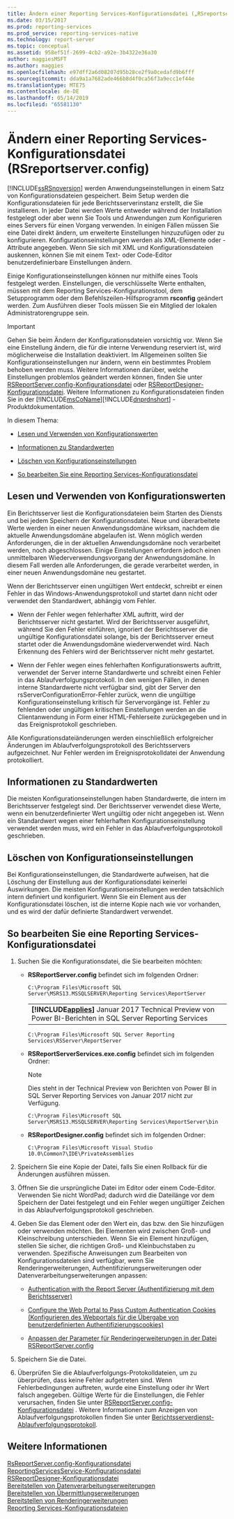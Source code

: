 ```yaml
---
title: Ändern einer Reporting Services-Konfigurationsdatei („RSreportserver.config“) | Microsoft-Dokumentation
ms.date: 03/15/2017
ms.prod: reporting-services
ms.prod_service: reporting-services-native
ms.technology: report-server
ms.topic: conceptual
ms.assetid: 958ef51f-2699-4cb2-a92e-3b4322e36a30
author: maggiesMSFT
ms.author: maggies
ms.openlocfilehash: e97dff2a6d08207d95b28ce2f9a0cedafd9b6fff
ms.sourcegitcommit: dda9a1a7682ade466b8d4f0ca56f3a9ecc1ef44e
ms.translationtype: MTE75
ms.contentlocale: de-DE
ms.lasthandoff: 05/14/2019
ms.locfileid: "65581130"
---
```

# <a name="modify-a-reporting-services-configuration-file-rsreportserverconfig"></a>Ändern einer Reporting Services-Konfigurationsdatei (RSreportserver.config)
  [!INCLUDE[ssRSnoversion](../../includes/ssrsnoversion-md.md)] werden Anwendungseinstellungen in einem Satz von Konfigurationsdateien gespeichert. Beim Setup werden die Konfigurationsdateien für jede Berichtsserverinstanz erstellt, die Sie installieren. In jeder Datei werden Werte entweder während der Installation festgelegt oder aber wenn Sie Tools und Anwendungen zum Konfigurieren eines Servers für einen Vorgang verwenden. In einigen Fällen müssen Sie eine Datei direkt ändern, um erweiterte Einstellungen hinzuzufügen oder zu konfigurieren. Konfigurationseinstellungen werden als XML-Elemente oder -Attribute angegeben. Wenn Sie sich mit XML und Konfigurationsdateien auskennen, können Sie mit einem Text- oder Code-Editor benutzerdefinierbare Einstellungen ändern.  
  
 Einige Konfigurationseinstellungen können nur mithilfe eines Tools festgelegt werden. Einstellungen, die verschlüsselte Werte enthalten, müssen mit dem Reporting Services-Konfigurationstool, dem Setupprogramm oder dem Befehlszeilen-Hilfsprogramm **rsconfig** geändert werden. Zum Ausführen dieser Tools müssen Sie ein Mitglied der lokalen Administratorengruppe sein.  
  
> [!IMPORTANT]
>  Gehen Sie beim Ändern der Konfigurationsdateien vorsichtig vor. Wenn Sie eine Einstellung ändern, die für die interne Verwendung reserviert ist, wird möglicherweise die Installation deaktiviert. Im Allgemeinen sollten Sie Konfigurationseinstellungen nur ändern, wenn ein bestimmtes Problem behoben werden muss. Weitere Informationen darüber, welche Einstellungen problemlos geändert werden können, finden Sie unter [RSReportServer.config-Konfigurationsdatei](../../reporting-services/report-server/rsreportserver-config-configuration-file.md) oder [RSReportDesigner-Konfigurationsdatei](../../reporting-services/report-server/rsreportdesigner-configuration-file.md). Weitere Informationen zu Konfigurationsdateien finden Sie in der [!INCLUDE[msCoName](../../includes/msconame-md.md)][!INCLUDE[dnprdnshort](../../includes/dnprdnshort-md.md)] -Produktdokumentation.  
  
 In diesem Thema:  
  
-   [Lesen und Verwenden von Konfigurationswerten](#bkmk_read_values)  
  
-   [Informationen zu Standardwerten](#bkmk_default_values)  
  
-   [Löschen von Konfigurationseinstellungen](#bkmk_delete_config_settings)  
  
-   [So bearbeiten Sie eine Reporting Services-Konfigurationsdatei](#bkmk_edit_configuation_file)  
  
##  <a name="bkmk_read_values"></a> Lesen und Verwenden von Konfigurationswerten  
 Ein Berichtsserver liest die Konfigurationsdateien beim Starten des Diensts und bei jedem Speichern der Konfigurationsdatei. Neue und überarbeitete Werte werden in einer neuen Anwendungsdomäne wirksam, nachdem die aktuelle Anwendungsdomäne abgelaufen ist. Wenn möglich werden Anforderungen, die in der aktuellen Anwendungsdomäne noch verarbeitet werden, noch abgeschlossen. Einige Einstellungen erfordern jedoch einen unmittelbaren Wiederverwendungsvorgang der Anwendungsdomäne. In diesem Fall werden alle Anforderungen, die gerade verarbeitet werden, in einer neuen Anwendungsdomäne neu gestartet.  
  
 Wenn der Berichtsserver einen ungültigen Wert entdeckt, schreibt er einen Fehler in das Windows-Anwendungsprotokoll und startet dann nicht oder verwendet den Standardwert, abhängig vom Fehler.  
  
-   Wenn der Fehler wegen fehlerhafter XML auftritt, wird der Berichtsserver nicht gestartet. Wird der Berichtsserver ausgeführt, während Sie den Fehler einführen, ignoriert der Berichtsserver die ungültige Konfigurationsdatei solange, bis der Berichtsserver erneut startet oder die Anwendungsdomäne wiederverwendet wird. Nach Erkennung des Fehlers wird der Berichtsserver nicht mehr gestartet.  
  
-   Wenn der Fehler wegen eines fehlerhaften Konfigurationswerts auftritt, verwendet der Server interne Standardwerte und schreibt einen Fehler in das Ablaufverfolgungsprotokoll. In den wenigen Fällen, in denen interne Standardwerte nicht verfügbar sind, gibt der Server den rsServerConfigurationError-Fehler zurück, wenn die ungültige Konfigurationseinstellung kritisch für Servervorgänge ist. Fehler zu fehlenden oder ungültigen kritischen Einstellungen werden an die Clientanwendung in Form einer HTML-Fehlerseite zurückgegeben und in das Ereignisprotokoll geschrieben.  
  
 Alle Konfigurationsdateiänderungen werden einschließlich erfolgreicher Änderungen im Ablaufverfolgungsprotokoll des Berichtsservers aufgezeichnet. Nur Fehler werden im Ereignisprotokolldatei der Anwendung protokolliert.  
  
##  <a name="bkmk_default_values"></a> Informationen zu Standardwerten  
 Die meisten Konfigurationseinstellungen haben Standardwerte, die intern im Berichtsserver festgelegt sind. Der Berichtsserver verwendet diese Werte, wenn ein benutzerdefinierter Wert ungültig oder nicht angegeben ist. Wenn ein Standardwert wegen einer fehlerhaften Konfigurationseinstellung verwendet werden muss, wird ein Fehler in das Ablaufverfolgungsprotokoll geschrieben.  
  
##  <a name="bkmk_delete_config_settings"></a> Löschen von Konfigurationseinstellungen  
 Bei Konfigurationseinstellungen, die Standardwerte aufweisen, hat die Löschung der Einstellung aus der Konfigurationsdatei keinerlei Auswirkungen. Die meisten Konfigurationseinstellungen werden tatsächlich intern definiert und konfiguriert. Wenn Sie ein Element aus der Konfigurationsdatei löschen, ist die interne Kopie nach wie vor vorhanden, und es wird der dafür definierte Standardwert verwendet.  
  
##  <a name="bkmk_edit_configuation_file"></a> So bearbeiten Sie eine Reporting Services-Konfigurationsdatei  
  
1.  Suchen Sie die Konfigurationsdatei, die Sie bearbeiten möchten:  
  
    -   **RSReportServer.config** befindet sich im folgenden Ordner:  
  
        ```  
        C:\Program Files\Microsoft SQL Server\MSRS13.MSSQLSERVER\Reporting Services\ReportServer  
        ```  
        
        ||  
        |-|  
        |**[!INCLUDE[applies](../../includes/applies-md.md)]** Januar 2017 Technical Preview von Power BI-Berichten in SQL Server Reporting Services|
        
        ```  
        C:\Program Files\Microsoft SQL Server Reporting Services\RSServer\ReportServer
        ```
  
    -   **RSReportServerServices.exe.config** befindet sich im folgenden Ordner:  
    
        > [!NOTE] 
        > Dies steht in der Technical Preview von Berichten von Power BI in SQL Server Reporting Services von Januar 2017 nicht zur Verfügung.
  
        ```  
        C:\Program Files\Microsoft SQL Server\MSRS13.MSSQLSERVER\Reporting Services\ReportServer\bin  
        ```  
  
    -   **RSReportDesigner.config** befindet sich im folgenden Ordner:  
  
        ```  
        C:\Program Files\Microsoft Visual Studio 10.0\Common7\IDE\PrivateAssemblies  
        ```  
  
2.  Speichern Sie eine Kopie der Datei, falls Sie einen Rollback für die Änderungen ausführen müssen.  
  
3.  Öffnen Sie die ursprüngliche Datei im Editor oder einem Code-Editor. Verwenden Sie nicht WordPad; dadurch wird die Dateilänge vor dem Speichern der Datei festgelegt und ein Fehler wegen ungültiger Zeichen in das Ablaufverfolgungsprotokoll geschrieben.  
  
4.  Geben Sie das Element oder den Wert ein, das bzw. den Sie hinzufügen oder verwenden möchten. Bei Elementen wird zwischen Groß- und Kleinschreibung unterschieden. Wenn Sie ein Element hinzufügen, stellen Sie sicher, die richtigen Groß- und Kleinbuchstaben zu verwenden. Spezifische Anweisungen zum Bearbeiten von Konfigurationsdateien sind verfügbar, wenn Sie Renderingerweiterungen, Authentifizierungserweiterungen oder Datenverarbeitungserweiterungen anpassen:  
  
    -   [Authentication with the Report Server (Authentifizierung mit dem Berichtsserver)](../../reporting-services/security/authentication-with-the-report-server.md)  
  
    -   [Configure the Web Portal to Pass Custom Authentication Cookies (Konfigurieren des Webportals für die Übergabe von benutzerdefinierten Authentifizierungscookies)](../../reporting-services/security/configure-the-web-portal-to-pass-custom-authentication-cookies.md)
  
    -   [Anpassen der Parameter für Renderingerweiterungen in der Datei RSReportServer.config](../../reporting-services/customize-rendering-extension-parameters-in-rsreportserver-config.md)  
  
5.  Speichern Sie die Datei.  
  
6.  Überprüfen Sie die Ablaufverfolgungs-Protokolldateien, um zu überprüfen, dass keine Fehler aufgetreten sind. Wenn Fehlerbedingungen auftreten, wurde eine Einstellung oder ihr Wert falsch angegeben. Gültige Werte für die Einstellungen, die Fehler verursachen, finden Sie unter [RSReportServer.config-Konfigurationsdatei](../../reporting-services/report-server/rsreportserver-config-configuration-file.md) . Weitere Informationen zum Anzeigen von Ablaufverfolgungsprotokollen finden Sie unter [Berichtsserverdienst-Ablaufverfolgungsprotokoll](../../reporting-services/report-server/report-server-service-trace-log.md).  
  
## <a name="see-also"></a>Weitere Informationen  
 [RsReportServer.config-Konfigurationsdatei](../../reporting-services/report-server/rsreportserver-config-configuration-file.md)   
 [ReportingServicesService-Konfigurationsdatei](../../reporting-services/report-server/reportingservicesservice-configuration-file.md)   
 [RSReportDesigner-Konfigurationsdatei](../../reporting-services/report-server/rsreportdesigner-configuration-file.md)   
 [Bereitstellen von Datenverarbeitungserweiterungen](../../reporting-services/extensions/data-processing/deploying-a-data-processing-extension.md)   
 [Bereitstellen von Übermittlungserweiterungen](../../reporting-services/extensions/delivery-extension/deploying-a-delivery-extension.md)   
 [Bereitstellen von Renderingerweiterungen](../../reporting-services/extensions/rendering-extension/deploying-a-rendering-extension.md)   
 [Reporting Services-Konfigurationsdateien](../../reporting-services/report-server/reporting-services-configuration-files.md)  
  
  
